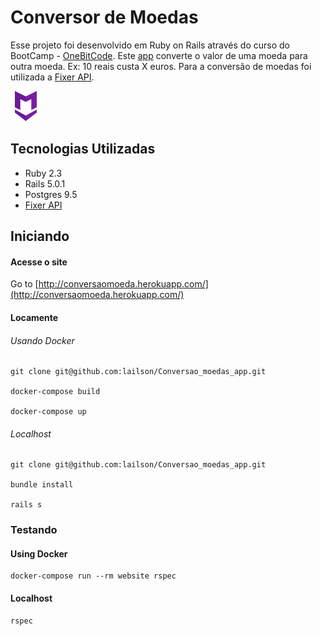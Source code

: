# Conversor de Moedas

Esse projeto foi desenvolvido em Ruby on Rails através do curso do BootCamp - [OneBitCode](http://onebitcode.com). Este [app](http://conversaomoeda.herokuapp.com/) converte o valor de uma moeda para outra moeda. Ex: 10 reais custa X euros. Para a conversão de moedas foi utilizada a [Fixer API](http://fixer.io/).

![alt text][logo]

[logo]: https://github.com/adam-p/markdown-here/raw/master/src/common/images/icon48.png "Logo Title Text 2"


## Tecnologias Utilizadas

- Ruby 2.3
- Rails 5.0.1
- Postgres 9.5
- [Fixer API](http://fixer.io/)

## Iniciando

#### Acesse o site

Go to [http://conversaomoeda.herokuapp.com/](http://conversaomoeda.herokuapp.com/)

#### Locamente

###### Usando Docker

```
git clone git@github.com:lailson/Conversao_moedas_app.git

docker-compose build

docker-compose up
```

###### Localhost

```
git clone git@github.com:lailson/Conversao_moedas_app.git

bundle install

rails s
```

### Testando

#### Using Docker

```
docker-compose run --rm website rspec
```

#### Localhost


```
rspec

```
